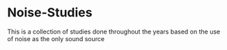 # Noise-Studies
This is a collection of studies done throughout the years based on the use of noise as the only sound source
